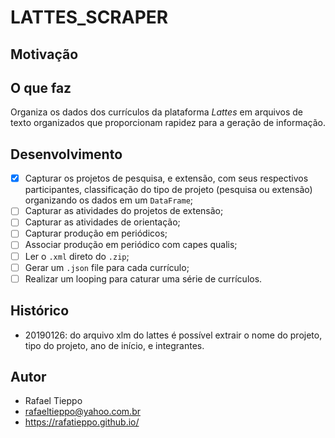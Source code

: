 # LATTES_SCRAPER

## Motivação


## O que faz

Organiza os dados dos currículos da plataforma *Lattes* em arquivos de texto organizados que proporcionam rapidez para a geração de informação.

## Desenvolvimento

- [X] Capturar os projetos de pesquisa, e extensão, com seus respectivos participantes, classificação do tipo de projeto (pesquisa ou extensão) organizando os dados em um `DataFrame`;
- [ ] Capturar as atividades do projetos de extensão;
- [ ] Capturar as atividades de orientação;
- [ ] Capturar produção em periódicos;
- [ ] Associar produção em periódico com capes qualis;
- [ ] Ler o `.xml` direto do `.zip`;
- [ ] Gerar um `.json` file para cada currículo;
- [ ] Realizar um looping para caturar uma série de currículos.

## Histórico

- 20190126: do arquivo xlm do lattes é possível extrair o nome do
projeto, tipo do projeto, ano de início, e integrantes. 

## Autor

- Rafael Tieppo
- rafaeltieppo@yahoo.com.br
- https://rafatieppo.github.io/



